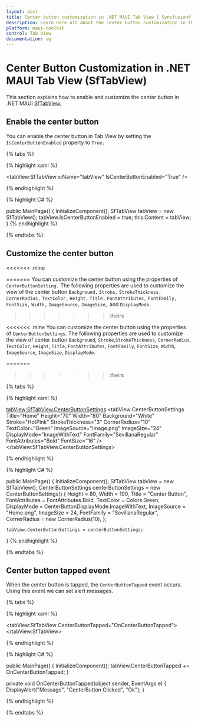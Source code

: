 ```yaml
---
layout: post
title: Center button customization in .NET MAUI Tab View | Syncfusion®
description: Learn here all about the center button customization in the Syncfusion® .NET MAUI Tab View(SfTabView) control.
platform: maui-toolkit
control: Tab View
documentation: ug
---
```


# Center Button Customization in .NET MAUI Tab View (SfTabView)

This section explains how to enable and customize the center button in .NET MAUI [SfTabView.](https://help.syncfusion.com/cr/maui-toolkit/Syncfusion.Maui.Toolkit.TabView.SfTabView.html)

## Enable the center button 

You can enable the center button in Tab View by setting the `IsCenterButtonEnabled` property to `True.`

{% tabs %}

{% highlight xaml %}

<tabView:SfTabView x:Name="tabView"
                   IsCenterButtonEnabled="True" />

{% endhighlight %}

{% highlight C# %}

public MainPage()
{
    InitializeComponent();
    SfTabView tabView = new SfTabView();
    tabView.IsCenterButtonEnabled = true;
    this.Content = tabView;
}
{% endhighlight %}

{% endtabs %}

## Customize the center button
<<<<<<< .mine

=======
You can customize the center button using the properties of `CenterButtonSetting.` The following properties are used to customize the view of the center button `Background,` `Stroke,` `StrokeThickness,` `CornerRadius,` `TextColor,` `Height,` `Title,` `FontAttributes,` `FontFamily,` `FontSize,` `Width,` `ImageSource,` `ImageSize,` and `DisplayMode.`
>>>>>>> .theirs

<<<<<<< .mine
You can customize the center button using the properties of `CenterButtonSettings`. The following properties are used to customize the view of center button `Background`, `Stroke`,`StrokeThickness`, `CornerRadius`, `TextColor`, `Height`, `Title`, `FontAttributes`, `FontFamily`, `FontSize`, `Width`, `ImageSource`, `ImageSize`, `DisplayMode`.

=======


>>>>>>> .theirs

{% tabs %}

{% highlight xaml %}

<tabView:SfTabView.CenterButtonSettings>
     <tabView:CenterButtonSettings Title="Home" 
                              Height="70" 
                              Width="80"
                              Background="White" 
                              Stroke="HotPink" 
                              StrokeThickness="3" 
                              CornerRadius="10" 
                              TextColor="Green" 
                              ImageSource="image.png" 
                              ImageSize="24" 
                              DisplayMode="ImageWithText" 
                              FontFamily="SevillanaRegular" 
                              FontAttributes="Bold" 
                              FontSize="16" />
</tabView:SfTabView.CenterButtonSettings>

{% endhighlight %}

{% highlight C# %}

public MainPage()
{
    InitializeComponent();
    SfTabView tabView = new SfTabView();
    CenterButtonSettings centerButtonSettings = new CenterButtonSettings()
    {
        Height = 80,
        Width = 100,
        Title = "Center Button",
        FontAttributes = FontAttributes.Bold,
        TextColor = Colors.Green,
        DisplayMode = CenterButtonDisplayMode.ImageWithText,
        ImageSource = "Home.png",
        ImageSize = 24,
        FontFamily = "SevillanaRegular",
        CornerRadius = new CornerRadius(10),
    };

    tabView.CenterButtonSettings = centerButtonSettings;
}
{% endhighlight %}

{% endtabs %}

## Center button tapped event

When the center button is tapped, the `CenterButtonTapped` event occurs. Using this event we can set alert messages.

{% tabs %}

{% highlight xaml %}

<tabView:SfTabView CenterButtonTapped="OnCenterButtonTapped">
</tabView:SfTabView>

{% endhighlight %}

{% highlight C# %}

public MainPage()
{
    InitializeComponent();
    tabView.CenterButtonTapped += OnCenterButtonTapped;
}

private void OnCenterButtonTapped(object sender, EventArgs e)
{
    DisplayAlert("Message", "CenterButton Clicked", "Ok");
}

{% endhighlight %}

{% endtabs %}
